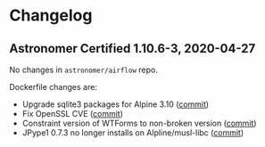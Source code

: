 # Changelog

Astronomer Certified 1.10.6-3, 2020-04-27
--------------------------------------------

No changes in `astronomer/airflow` repo.

Dockerfile changes are:

- Upgrade sqlite3 packages for Alpine 3.10  ([commit](https://github.com/astronomer/ap-airflow/commit/2f29d493259cddd487bcc306b829a4ec4a74f35e))
- Fix OpenSSL CVE ([commit](https://github.com/astronomer/ap-airflow/commit/6de11c2c87e78b7a3171d8fb222c7278fcb673c9))
- Constraint version of WTForms to non-broken version ([commit](https://github.com/astronomer/ap-airflow/commit/3cd34236f8a7214434dc313af525160133520bcb))
- JPype1 0.7.3 no longer installs on Alpline/musl-libc ([commit](https://github.com/astronomer/ap-airflow/commit/44164ba40cd1878cabeec5edc32fe0a7bb7a8e0d))

